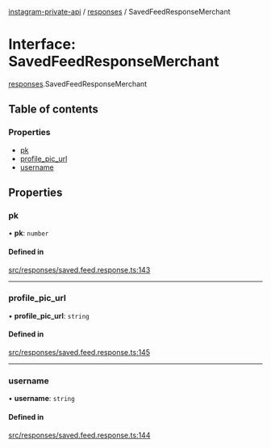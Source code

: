 [instagram-private-api](../../README.md) / [responses](../../modules/responses.md) / SavedFeedResponseMerchant

# Interface: SavedFeedResponseMerchant

[responses](../../modules/responses.md).SavedFeedResponseMerchant

## Table of contents

### Properties

- [pk](SavedFeedResponseMerchant.md#pk)
- [profile\_pic\_url](SavedFeedResponseMerchant.md#profile_pic_url)
- [username](SavedFeedResponseMerchant.md#username)

## Properties

### pk

• **pk**: `number`

#### Defined in

[src/responses/saved.feed.response.ts:143](https://github.com/Nerixyz/instagram-private-api/blob/b3351b9/src/responses/saved.feed.response.ts#L143)

___

### profile\_pic\_url

• **profile\_pic\_url**: `string`

#### Defined in

[src/responses/saved.feed.response.ts:145](https://github.com/Nerixyz/instagram-private-api/blob/b3351b9/src/responses/saved.feed.response.ts#L145)

___

### username

• **username**: `string`

#### Defined in

[src/responses/saved.feed.response.ts:144](https://github.com/Nerixyz/instagram-private-api/blob/b3351b9/src/responses/saved.feed.response.ts#L144)
